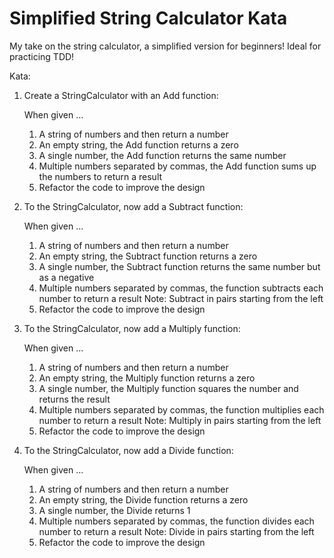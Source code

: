 # Simplified String Calculator Kata
My take on the string calculator, a simplified version for beginners! Ideal for practicing TDD!

Kata:

1. Create a StringCalculator with an Add function:
	
	When given ...
	
	1. A string of numbers and then return a number
	2. An empty string, the Add function returns a zero
	3. A single number, the Add function returns the same number
	4. Multiple numbers separated by commas, the Add function sums up the numbers to return a result
	5. Refactor the code to improve the design

2. To the StringCalculator, now add a Subtract function:

	When given ...

	1. A string of numbers and then return a number
	2. An empty string, the Subtract function returns a zero
	3. A single number, the Subtract function returns the same number but as a negative
	4. Multiple numbers separated by commas, the function subtracts each number to return a result 
		Note: Subtract in pairs starting from the left
	5. Refactor the code to improve the design

3. To the StringCalculator, now add a Multiply function:

	When given ...

	1. A string of numbers and then return a number
	2. An empty string, the Multiply function returns a zero
	2. A single number, the Multiply function squares the number and returns the result
	3. Multiple numbers separated by commas, the function multiplies each number to return a result
		Note: Multiply in pairs starting from the left
	4. Refactor the code to improve the design

4. To the StringCalculator, now add a Divide function:

	When given ...

	1. A string of numbers and then return a number
	2. An empty string, the Divide function returns a zero
	2. A single number, the Divide returns 1
	3. Multiple numbers separated by commas, the function divides each number to return a result
		Note: Divide in pairs starting from the left
	4. Refactor the code to improve the design
